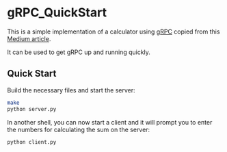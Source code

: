 # gRPC_QuickStart
This is a simple implementation of a calculator using [gRPC](https://grpc.io/) copied from this [Medium article](https://medium.com/@coderviewer/simple-usage-of-grpc-with-python-f714d9f69daa). 

It can be used to get gRPC up and running quickly.

## Quick Start

Build the necessary files and start the server:
```sh
make
python server.py
```

In another shell, you can now start a client and it will prompt you to enter the numbers for calculating the sum on the server:
```sh
python client.py
```
